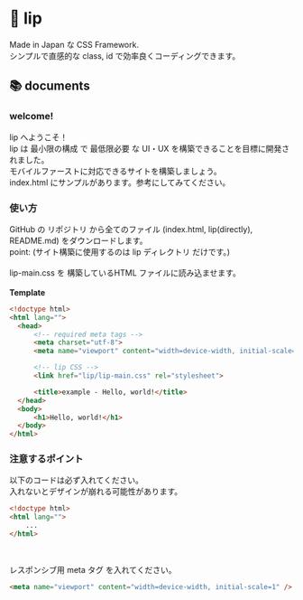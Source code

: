 # 💄 lip
 Made in Japan な CSS Framework.  
 シンプルで直感的な class, id で効率良くコーディングできます。  
 
## 📚 documents
 ### welcome!
  lip へようこそ！  
  lip は 最小限の構成 で 最低限必要 な UI・UX を構築できることを目標に開発されました。  
  モバイルファーストに対応できるサイトを構築しましょう。  
  index.html にサンプルがあります。参考にしてみてください。  

 ### 使い方
  GitHub の リポジトリ から全てのファイル (index.html, lip(directly), README.md) をダウンロードします。  
  point: (サイト構築に使用するのは lip ディレクトリ だけです。)  
  <br>
  lip-main.css を 構築しているHTML ファイルに読み込ませます。  
  <br>
  <b>Template</b>
  ``` html
  <!doctype html>
  <html lang="">
    <head>
        <!-- required meta tags -->
        <meta charset="utf-8">
        <meta name="viewport" content="width=device-width, initial-scale=1">

        <!-- lip CSS -->
        <link href="lip/lip-main.css" rel="stylesheet">

        <title>example - Hello, world!</title>
    </head>
    <body>
        <h1>Hello, world!</h1>
    </body>
  </html>
  ```

  ### 注意するポイント
  以下のコードは必ず入れてください。  
  入れないとデザインが崩れる可能性があります。

  ``` html
  <!doctype html>
  <html lang="">
      ...
  </html>
  ```
  <br>

  レスポンシブ用 meta タグ を入れてください。

  ```html
  <meta name="viewport" content="width=device-width, initial-scale=1" />
  ```

